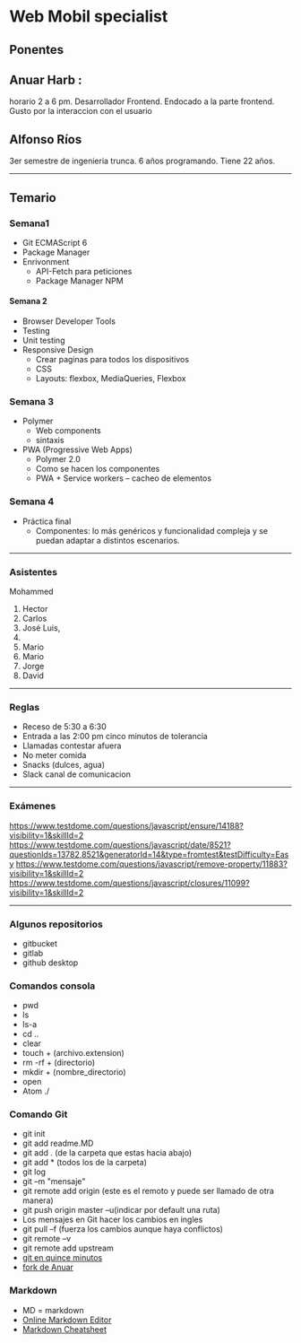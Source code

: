 # Web Mobil specialist

## Ponentes

## Anuar Harb :
horario 2 a 6 pm.
Desarrollador Frontend. Endocado a la parte frontend. Gusto por la interaccion con el usuario

## Alfonso Ríos
3er semestre de ingenieria trunca. 6 años programando. Tiene 22 años.

****

## Temario

### Semana1
- Git ECMAScript 6
- Package Manager
- Enrivonment
  * API-Fetch para peticiones
  * Package Manager NPM

#### Semana 2
- Browser Developer Tools
- Testing
- Unit testing
- Responsive Design
  * Crear paginas para todos los dispositivos
  * CSS
  * Layouts: flexbox, MediaQueries, Flexbox

### Semana 3
- Polymer
  * Web components
  * sintaxis
- PWA (Progressive Web Apps)
  * Polymer 2.0
  * Como se hacen los componentes
  * PWA +  Service workers – cacheo de elementos

### Semana 4
- Práctica final
  * Componentes: lo más genéricos y funcionalidad compleja y se puedan adaptar a distintos escenarios.

****

### Asistentes

Mohammed
1. Hector
2. Carlos
3. José Luis,
4.  
5. Mario
6. Mario
7. Jorge
8. David

****

### Reglas

* Receso de 5:30 a 6:30
* Entrada a las 2:00 pm cinco minutos de tolerancia
* Llamadas contestar afuera
* No meter comida
* Snacks (dulces, agua)
* Slack canal de comunicacion

****

### Exámenes

https://www.testdome.com/questions/javascript/ensure/14188?visibility=1&skillId=2
https://www.testdome.com/questions/javascript/date/8521?questionIds=13782,8521&generatorId=14&type=fromtest&testDifficulty=Easy
https://www.testdome.com/questions/javascript/remove-property/11883?visibility=1&skillId=2
https://www.testdome.com/questions/javascript/closures/11099?visibility=1&skillId=2

****
### Algunos repositorios
* gitbucket
* gitlab
* github desktop

### Comandos consola
* pwd
* ls
* ls-a
* cd ..
* clear
* touch + (archivo.extension)
* rm -rf + (directorio)
* mkdir + (nombre_directorio)
* open
* Atom ./

### Comando Git
* git init
* git add readme.MD
* git add . (de la carpeta que estas hacia abajo)
* git add * (todos los de la carpeta)
* git log
* git –m "mensaje"
* git remote add origin (este es el remoto y puede ser llamado de otra manera)
* git push origin master –u(indicar por default una ruta)
* Los mensajes en Git hacer los cambios en ingles
* git pull –f (fuerza los cambios aunque haya conflictos)
* git remote –v
* git remote add upstream
* [git en quince minutos](https://try.github.io/levels/1/challenges/1)
* [fork de Anuar](https://github.com/AnuarHarb/course-may-2018)

### Markdown
* MD = markdown
* [Online Markdown Editor](https://dillinger.io)
* [Markdown Cheatsheet](https://github.com/adam-p/markdown-here/wiki/Markdown-Cheatsheet)
